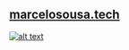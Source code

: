 ## [**marcelosousa.tech**](https://marcelosousa.tech/)

[![alt text](https://marcelosousa.tech/images/image-share-site.jpg "Marcelo Sousa")](https://marcelosousa.tech/)
